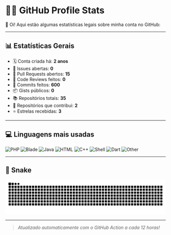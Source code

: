 # 🧑‍💻 GitHub Profile Stats

👋 Oi! Aqui estão algumas estatísticas legais sobre minha conta no GitHub:

---

## 📊 Estatísticas Gerais

- 🗓️ Conta criada há: **2 anos**
- 🧵 Issues abertas: **0**
- 🔀 Pull Requests abertos: **15**
- 👀 Code Reviews feitos: **0**
- 🧬 Commits feitos: **600**
- 📦 Gists públicos: **0**
- 📚 Repositórios totais: **35**
- 🤝 Repositórios que contribui: **2**
- ⭐ Estrelas recebidas: **3**

---

## 💻 Linguagens mais usadas

![PHP](https://img.shields.io/static/v1?style=flat-square&label=%E2%A0%80&color=555&labelColor=%234F5D95&message=PHP%EF%B8%B132.1%25)
![Blade](https://img.shields.io/static/v1?style=flat-square&label=%E2%A0%80&color=555&labelColor=%23f7523f&message=Blade%EF%B8%B129%25)
![Java](https://img.shields.io/static/v1?style=flat-square&label=%E2%A0%80&color=555&labelColor=%23b07219&message=Java%EF%B8%B117.9%25)
![HTML](https://img.shields.io/static/v1?style=flat-square&label=%E2%A0%80&color=555&labelColor=%23e34c26&message=HTML%EF%B8%B16.9%25)
![C++](https://img.shields.io/static/v1?style=flat-square&label=%E2%A0%80&color=555&labelColor=%23f34b7d&message=C%2B%2B%EF%B8%B14.9%25)
![Shell](https://img.shields.io/static/v1?style=flat-square&label=%E2%A0%80&color=555&labelColor=%2389e051&message=Shell%EF%B8%B12.1%25)
![Dart](https://img.shields.io/static/v1?style=flat-square&label=%E2%A0%80&color=555&labelColor=%2300B4AB&message=Dart%EF%B8%B11.3%25)
![Other](https://img.shields.io/static/v1?style=flat-square&label=%E2%A0%80&color=555&labelColor=%23ededed&message=Other%EF%B8%B15.2%25)

---

## 🐍 Snake
<picture>
      <source media="(prefers-color-scheme: dark)" srcset="https://raw.githubusercontent.com/gustavogordoni/profile-readme-stats/output/github-contribution-grid-snake-dark.svg">
      <source media="(prefers-color-scheme: light)" srcset="https://raw.githubusercontent.com/gustavogordoni/profile-readme-stats/output/github-contribution-grid-snake.svg">
      <img alt="github contribution grid snake animation" src="https://raw.githubusercontent.com/gustavogordoni/profile-readme-stats/output/github-contribution-grid-snake.svg">
  </picture>

---

> *Atualizado automaticamente com o GitHub Action a cada 12 horas!*
